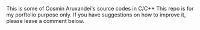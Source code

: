 This is some of Cosmin Aruxandei's source codes in C/C++
This repo is for my porftolio purpose only. 
If you have suggestions on how to improve it, please leave a comment below. 
